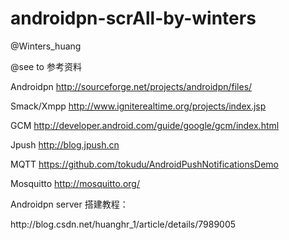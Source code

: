 androidpn-scrAll-by-winters
===========================

@Winters_huang</p>
@see to 参考资料</p>

Androidpn http://sourceforge.net/projects/androidpn/files/</p>

Smack/Xmpp http://www.igniterealtime.org/projects/index.jsp</p>

GCM http://developer.android.com/guide/google/gcm/index.html</p>

Jpush http://blog.jpush.cn</p>

MQTT https://github.com/tokudu/AndroidPushNotificationsDemo </p>

Mosquitto http://mosquitto.org/</p>

</p>
Androidpn server 搭建教程：</p>
http://blog.csdn.net/huanghr_1/article/details/7989005</p>



